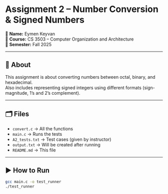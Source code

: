 # Assignment 2 – Number Conversion & Signed Numbers

👤 **Name:** Eymen Keyvan  
📘 **Course:** CS 3503 – Computer Organization and Architecture  
📅 **Semester:** Fall 2025

---

## 📄 About

This assignment is about converting numbers between octal, binary, and hexadecimal.  
Also includes representing signed integers using different formats (sign-magnitude, 1’s and 2’s complement).

---

## 🗂️ Files

- `convert.c` → All the functions
- `main.c` → Runs the tests
- `A2_tests.txt` → Test cases (given by instructor)
- `output.txt` → Will be created after running
- `README.md` → This file

---

## ▶️ How to Run

```bash
gcc main.c -o test_runner
./test_runner


